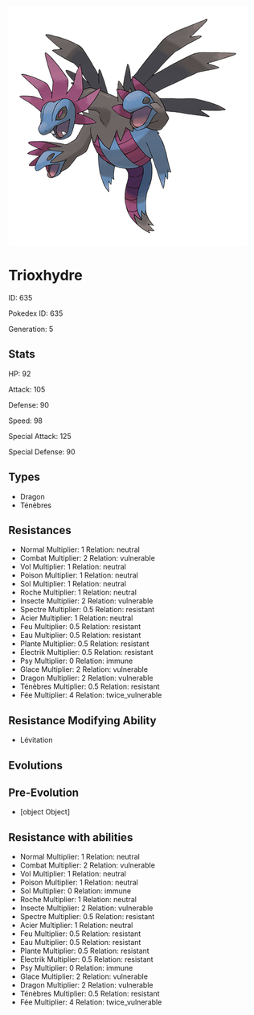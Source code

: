![](https://raw.githubusercontent.com/PokeAPI/sprites/master/sprites/pokemon/other/official-artwork/635.png)

# Trioxhydre
ID: 635

Pokedex ID: 635

Generation: 5

## Stats

HP: 92

Attack: 105

Defense: 90

Speed: 98

Special Attack: 125

Special Defense: 90

## Types

- Dragon
- Ténèbres
## Resistances

- Normal Multiplier: 1 Relation: neutral
- Combat Multiplier: 2 Relation: vulnerable
- Vol Multiplier: 1 Relation: neutral
- Poison Multiplier: 1 Relation: neutral
- Sol Multiplier: 1 Relation: neutral
- Roche Multiplier: 1 Relation: neutral
- Insecte Multiplier: 2 Relation: vulnerable
- Spectre Multiplier: 0.5 Relation: resistant
- Acier Multiplier: 1 Relation: neutral
- Feu Multiplier: 0.5 Relation: resistant
- Eau Multiplier: 0.5 Relation: resistant
- Plante Multiplier: 0.5 Relation: resistant
- Électrik Multiplier: 0.5 Relation: resistant
- Psy Multiplier: 0 Relation: immune
- Glace Multiplier: 2 Relation: vulnerable
- Dragon Multiplier: 2 Relation: vulnerable
- Ténèbres Multiplier: 0.5 Relation: resistant
- Fée Multiplier: 4 Relation: twice_vulnerable
## Resistance Modifying Ability

- Lévitation

## Evolutions

## Pre-Evolution

- [object Object]

## Resistance with abilities

- Normal Multiplier: 1 Relation: neutral
- Combat Multiplier: 2 Relation: vulnerable
- Vol Multiplier: 1 Relation: neutral
- Poison Multiplier: 1 Relation: neutral
- Sol Multiplier: 0 Relation: immune
- Roche Multiplier: 1 Relation: neutral
- Insecte Multiplier: 2 Relation: vulnerable
- Spectre Multiplier: 0.5 Relation: resistant
- Acier Multiplier: 1 Relation: neutral
- Feu Multiplier: 0.5 Relation: resistant
- Eau Multiplier: 0.5 Relation: resistant
- Plante Multiplier: 0.5 Relation: resistant
- Électrik Multiplier: 0.5 Relation: resistant
- Psy Multiplier: 0 Relation: immune
- Glace Multiplier: 2 Relation: vulnerable
- Dragon Multiplier: 2 Relation: vulnerable
- Ténèbres Multiplier: 0.5 Relation: resistant
- Fée Multiplier: 4 Relation: twice_vulnerable